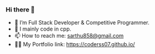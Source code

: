 ### Hi there 👋
- 🌱 I’m Full Stack Developer & Competitive Programmer.
- 👯 I mainly code in cpp.
- 📫 How to reach me: sarthu858@gmail.com
- 🙋‍♂️ My Portfolio link: https://coderss07.github.io/
